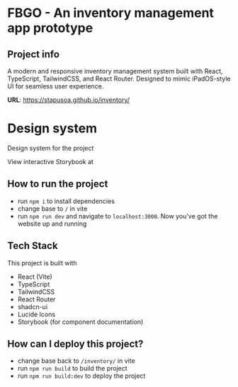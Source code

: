 # FBGO - An inventory management app prototype

## Project info

A modern and responsive inventory management system built with React, TypeScript, TailwindCSS, and React Router. Designed to mimic iPadOS-style UI for seamless user experience.

**URL**: https://stapusoa.github.io/inventory/

# Design system

Design system for the project

View interactive Storybook at 

## How to run the project

- run `npm i` to install dependencies
- change base to `/` in vite
- run `npm run dev` and navigate to `localhost:3000`. Now you've got the website up and running

## Tech Stack

This project is built with

- React (Vite)
- TypeScript
- TailwindCSS
- React Router
- shadcn-ui
- Lucide Icons
- Storybook (for component documentation)

## How can I deploy this project?

- change base back to `/inventory/` in vite
- run `npm run build` to build the project
- run `npm run build:dev` to deploy the project

